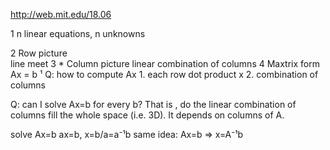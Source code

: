 http://web.mit.edu/18.06

1 n linear equations, n unknowns
	
2 Row picture  
	line meet
3 * Column picture
	linear combination of columns
4 Maxtrix form
	Ax = b
¹
Q: how to compute Ax 
 	1. each row dot product x 
	2. combination of columns


Q: can I solve Ax=b for every b?
That is , do the linear combination of columns fill the whole space (i.e. 3D).
	It depends on columns of A.

solve Ax=b
	ax=b, x=b/a=a⁻¹b
	same idea: Ax=b => x=A⁻¹b



